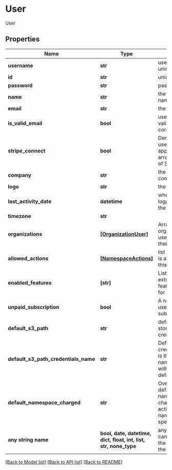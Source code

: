 # User

User

## Properties
Name | Type | Description | Notes
------------ | ------------- | ------------- | -------------
**username** | **str** | username must be unique | 
**id** | **str** | unique ID of user | [optional] 
**password** | **str** | password | [optional] 
**name** | **str** | the user&#39;s full, real name | [optional] 
**email** | **str** | the user&#39;s email | [optional] 
**is_valid_email** | **bool** | user&#39;s email is validated to be correct | [optional] [readonly] 
**stripe_connect** | **bool** | Denotes that the user is able to apply pricing to arrays by means of Stripe Connect | [optional] [readonly] 
**company** | **str** | the user&#39;s company | [optional] 
**logo** | **str** | the user&#39;s logo | [optional] 
**last_activity_date** | **datetime** | when the user last logged in (set by the server) | [optional] [readonly] 
**timezone** | **str** |  | [optional] 
**organizations** | [**[OrganizationUser]**](OrganizationUser.md) | Array of organizations a user is part of and their roles | [optional] [readonly] 
**allowed_actions** | [**[NamespaceActions]**](NamespaceActions.md) | list of actions user is allowed to do on this organization | [optional] 
**enabled_features** | **[str]** | List of extra/optional/beta features to enable for namespace | [optional] [readonly] 
**unpaid_subscription** | **bool** | A notice that the user has an unpaid subscription | [optional] [readonly] 
**default_s3_path** | **str** | default S3 path to store newly created notebooks | [optional] 
**default_s3_path_credentials_name** | **str** | Default S3 path credentials name is the credentials name to use along with default_s3_path | [optional] 
**default_namespace_charged** | **str** | Override the default namespace charged for actions when no namespace is specified | [optional] 
**any string name** | **bool, date, datetime, dict, float, int, list, str, none_type** | any string name can be used but the value must be the correct type | [optional]

[[Back to Model list]](../README.md#documentation-for-models) [[Back to API list]](../README.md#documentation-for-api-endpoints) [[Back to README]](../README.md)


